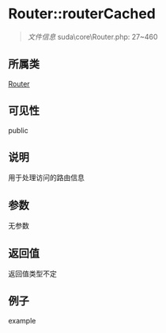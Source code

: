 # Router::routerCached



> *文件信息* suda\core\Router.php: 27~460

## 所属类 

[Router](../Router.md)

## 可见性

 public 

## 说明

用于处理访问的路由信息


## 参数


无参数


## 返回值

返回值类型不定


## 例子

example